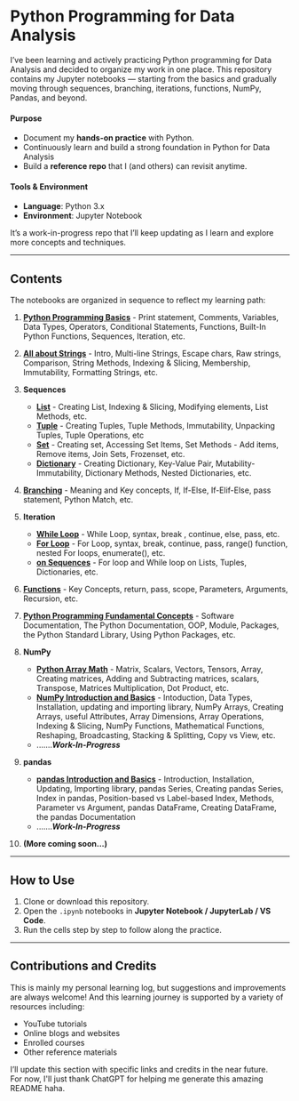 # Python Programming for Data Analysis

I’ve been learning and actively practicing Python programming for Data Analysis and decided to organize my work in one place.  This repository contains my Jupyter notebooks — starting from the basics and gradually moving through sequences, branching, iterations, functions, NumPy, Pandas, and beyond.

#### Purpose

- Document my **hands-on practice** with Python.
- Continuously learn and build a strong foundation in Python for Data Analysis
- Build a **reference repo** that I (and others) can revisit anytime.

#### Tools & Environment

- **Language**: Python 3.x  
- **Environment**: Jupyter Notebook

It’s a work-in-progress repo that I’ll keep updating as I learn and explore more concepts and techniques. 
   
---

## Contents

The notebooks are organized in sequence to reflect my learning path:

1. [**Python Programming Basics**](https://github.com/aliya-fanaskar/my-Python-learning-journey/blob/main/Python%20for%20Data%20Analysis/01%20-%20Python%20Programming%20Basics.ipynb) - Print statement, Comments, Variables, Data Types, Operators, Conditional Statements, Functions, Built-In Python Functions, Sequences, Iteration, etc.
   
2. [**All about Strings**](https://github.com/aliya-fanaskar/my-Python-learning-journey/blob/main/Python%20for%20Data%20Analysis/02%20-%20All%20about%20Strings.ipynb) - Intro, Multi-line Strings, Escape chars, Raw strings, Comparison, String Methods, Indexing & Slicing, Membership, Immutability, Formatting Strings, etc.
   
3. **Sequences**
   - [**List**](https://github.com/aliya-fanaskar/my-Python-learning-journey/blob/main/Python%20for%20Data%20Analysis/03.1%20-%20Sequences%20-%20List.ipynb) - Creating List, Indexing & Slicing, Modifying elements, List Methods, etc.
   - [**Tuple**](https://github.com/aliya-fanaskar/my-Python-learning-journey/blob/main/Python%20for%20Data%20Analysis/03.2%20-%20Sequences%20-%20Tuple.ipynb) - Creating Tuples, Tuple Methods, Immutability, Unpacking Tuples, Tuple Operations, etc
   - [**Set**](https://github.com/aliya-fanaskar/my-Python-learning-journey/blob/main/Python%20for%20Data%20Analysis/03.3%20-%20Sequences%20-%20Set.ipynb) - Creating set, Accessing Set Items, Set Methods - Add items, Remove items, Join Sets, Frozenset, etc.
   - [**Dictionary**](https://github.com/aliya-fanaskar/my-Python-learning-journey/blob/main/Python%20for%20Data%20Analysis/03.4%20-%20Sequences%20-%20Dictionary.ipynb) - Creating Dictionary, Key-Value Pair, Mutability-Immutability, Dictionary Methods, Nested Dictionaries, etc.
       
4. [**Branching**](https://github.com/aliya-fanaskar/my-Python-learning-journey/blob/main/Python%20for%20Data%20Analysis/04%20-%20Branching.ipynb) - Meaning and Key concepts, If, If-Else, If-Elif-Else, pass statement, Python Match, etc.
   
5. **Iteration**
   - [**While Loop**](https://github.com/aliya-fanaskar/my-Python-learning-journey/blob/main/Python%20for%20Data%20Analysis/05.1%20-%20Iteration%20-%20While%20Loop.ipynb) - While Loop, syntax, break , continue, else, pass, etc.
   - [**For Loop**](https://github.com/aliya-fanaskar/my-Python-learning-journey/blob/main/Python%20for%20Data%20Analysis/05.2%20-%20Iteration%20-%20For%20Loop.ipynb) - For Loop, syntax, break, continue, pass, range() function, nested For loops, enumerate(), etc.
   - [**on Sequences**](https://github.com/aliya-fanaskar/my-Python-learning-journey/blob/main/Python%20for%20Data%20Analysis/05.3%20-%20Iteration%20-%20List%2C%20Tuple%2C%20Dict.ipynb) - For loop and While loop on Lists, Tuples, Dictionaries, etc.
 
6. [**Functions**](https://github.com/aliya-fanaskar/my-Python-learning-journey/blob/main/Python%20for%20Data%20Analysis/06%20-%20Functions.ipynb) - Key Concepts, return, pass, scope, Parameters, Arguments, Recursion, etc.
    
7. [**Python Programming Fundamental Concepts**](https://github.com/aliya-fanaskar/my-Python-learning-journey/blob/main/Python%20for%20Data%20Analysis/07%20-%20Python%20Programming%20Concepts.ipynb) - Software Documentation, The Python Documentation, OOP, Module, Packages, the Python Standard Library, Using Python Packages, etc.   
    
8. **NumPy**
    - [**Python Array Math**](https://github.com/aliya-fanaskar/my-Python-learning-journey/blob/main/Python%20for%20Data%20Analysis/08.1%20-%20NumPy%20-%20Python%20Array%20Maths.ipynb) - Matrix, Scalars, Vectors, Tensors, Array, Creating matrices, Adding and Subtracting matrices, scalars, Transpose, Matrices Multiplication, Dot Product, etc.
    - [**NumPy Introduction and Basics**](https://github.com/aliya-fanaskar/my-Python-learning-journey/blob/main/Python%20for%20Data%20Analysis/08.2%20-%20NumPy%20-%20Intro%20and%20Basics.ipynb) - Intoduction, Data Types, Installation, updating and importing library, NumPy Arrays, Creating Arrays, useful Attributes, Array Dimensions, Array Operations, Indexing & Slicing, NumPy Functions, Mathematical Functions, Reshaping, Broadcasting, Stacking & Splitting, Copy vs View, etc.
    - .......***Work-In-Progress***
    
9. **pandas**
    - [**pandas Introduction and Basics**](https://github.com/aliya-fanaskar/my-Python-learning-journey/blob/main/Python%20for%20Data%20Analysis/09.1%20-%20pandas%20-%20Introduction%20and%20Basics.ipynb) - Introduction, Installation, Updating, Importing library, pandas Series, Creating pandas Series, Index in pandas, Position-based vs Label-based Index, Methods, Parameter vs Argument, pandas DataFrame, Creating DataFrame, the pandas Documentation
    - .......***Work-In-Progress***
    
10. **(More coming soon...)** 

---

## How to Use

1. Clone or download this repository.  
2. Open the `.ipynb` notebooks in **Jupyter Notebook / JupyterLab / VS Code**.  
3. Run the cells step by step to follow along the practice.  

---

## Contributions and Credits

This is mainly my personal learning log, but suggestions and improvements are always welcome! And this learning journey is supported by a variety of resources including:  
- YouTube tutorials  
- Online blogs and websites  
- Enrolled courses  
- Other reference materials
   
I’ll update this section with specific links and credits in the near future.\
For now, I'll just thank ChatGPT for helping me generate this amazing README haha.
